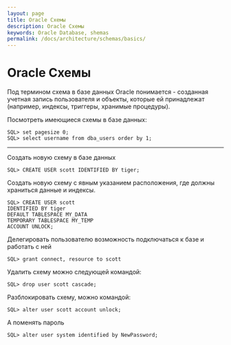```yaml
---
layout: page
title: Oracle Схемы
description: Oracle Схемы
keywords: Oracle Database, shemas
permalink: /docs/architecture/schemas/basics/
---
```


# Oracle Схемы

Под термином схема в базе данных Oracle понимается - созданная учетная запись пользователя и объекты, которые ей принадлежат (например, индексы, триггеры, хранимые процедуры).

Посмотреть имеющиеся схемы в базе данных:

    SQL> set pagesize 0;
    SQL> select username from dba_users order by 1;

---

Создать новую схему в базе данных

    SQL> CREATE USER scott IDENTIFIED BY tiger;

Создать новую схему с явным указанием расположения, где должны храниться данные и индексы.

    SQL> CREATE USER scott
    IDENTIFIED BY tiger
    DEFAULT TABLESPACE MY_DATA
    TEMPORARY TABLESPACE MY_TEMP
    ACCOUNT UNLOCK;

Делегировать пользователю возможность подключаться к базе и работать с ней

    SQL> grant connect, resource to scott

Удалить схему можно следующей командой:

    SQL> drop user scott cascade;

Разблокировать схему, можно командой:

    SQL> alter user scott account unlock;

А поменять пароль

    SQL> alter user system identified by NewPassword;
